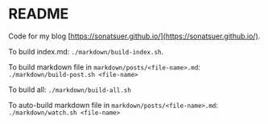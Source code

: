 # README

Code for my blog [https://sonatsuer.github.io/](https://sonatsuer.github.io/).

To build index.md: `./markdown/build-index.sh`.

To build markdown file in `markdown/posts/<file-name>.md`: `./markdown/build-post.sh <file-name>`

To build all: `./markdown/build-all.sh`

To auto-build markdown file in `markdown/posts/<file-name>.md`: `./markdown/watch.sh <file-name>`
